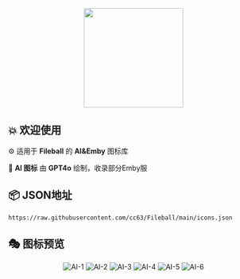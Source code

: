 <div align="center">
 <img src="https://raw.githubusercontent.com/cc63/Fileball/main/Fileball.png" width="200">
</div>

## 💥 欢迎使用

⚙️ 适用于 **Fileball** 的 **AI&Emby** 图标库

📝 **AI 图标** 由 **GPT4o** 绘制，收录部分Emby服


## 📦 **JSON地址**

```
https://raw.githubusercontent.com/cc63/Fileball/main/icons.json
```

## 🎭 图标预览
<div align="center">

![AI-1](https://raw.githubusercontent.com/cc63/Fileball/main/icons/AI-Traffic-Tank.png)
![AI-2](https://raw.githubusercontent.com/cc63/Fileball/main/icons/AI-Traffic-Car.png)
![AI-3](https://raw.githubusercontent.com/cc63/Fileball/main/icons/AI-Fruit-Pear.png)
![AI-4](https://raw.githubusercontent.com/cc63/Fileball/main/icons/AI-Fruit-Pomegranate.png)
![AI-5](https://raw.githubusercontent.com/cc63/Fileball/main/icons/AI-Animal-Bat.png)
![AI-6](https://raw.githubusercontent.com/cc63/Fileball/main/icons/AI-Animal-Magpie.png)



</div>
